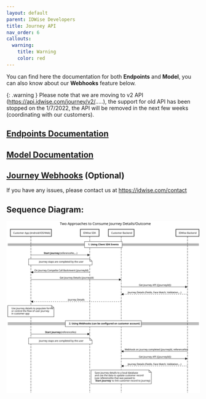 ```yaml
---
layout: default
parent: IDWise Developers
title: Journey API 
nav_order: 6
callouts:
  warning:
    title: Warning
    color: red
---
```





You can find here the documentation for both **Endpoints** and **Model**, you can also know about our **Webhooks** feature below.

{: .warning }
Please note that we are moving to v2 API (https://api.idwise.com/journey/v2/.....), the support for old API has been stopped on the 1/7/2022, the API will be removed in the next few weeks (coordinating with our customers).

## [Endpoints Documentation](https://idwi.se/journey-api-v2)


## [Model Documentation](https://idwi.se/journey-model-v2)

## [Journey Webhooks](https://idwi.se/webhooks) (Optional)

If you have any issues, please contact us at https://idwise.com/contact

## Sequence Diagram:

![download (3)](https://raw.githubusercontent.com/idwise/idwise.github.io/main/assets/api-seq-diagram.svg)
